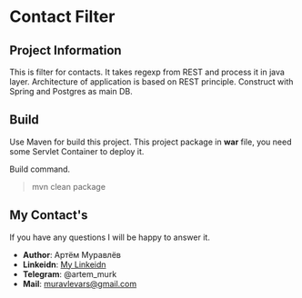 # Contact Filter

## Project Information
This is filter for contacts. 
It takes regexp from REST and process it in java layer. 
Architecture of application is based on REST principle. 
Construct with Spring and Postgres as main DB. 

## Build

Use Maven for build this project. 
This project package in **war** file, you need some Servlet Container to deploy it.
 
Build command.
> mvn clean package

## My Contact's 
If you have any questions I will be happy to answer it.
 
* **Author**: Артём Муравлёв
* **Linkeidn**: [My Linkeidn](https://linkedin.com/in/artem-muravlov)
* **Telegram**: @artem_murk
* **Mail**: muravlevars@gmail.com